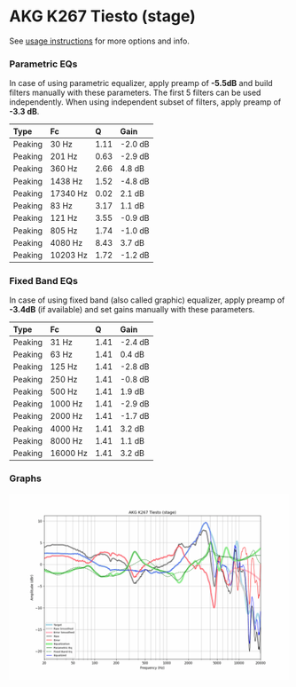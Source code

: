 # AKG K267 Tiesto (stage)
See [usage instructions](https://github.com/jaakkopasanen/AutoEq#usage) for more options and info.

### Parametric EQs
In case of using parametric equalizer, apply preamp of **-5.5dB** and build filters manually
with these parameters. The first 5 filters can be used independently.
When using independent subset of filters, apply preamp of **-3.3 dB**.

| Type    | Fc       |    Q | Gain    |
|:--------|:---------|:-----|:--------|
| Peaking | 30 Hz    | 1.11 | -2.0 dB |
| Peaking | 201 Hz   | 0.63 | -2.9 dB |
| Peaking | 360 Hz   | 2.66 | 4.8 dB  |
| Peaking | 1438 Hz  | 1.52 | -4.8 dB |
| Peaking | 17340 Hz | 0.02 | 2.1 dB  |
| Peaking | 83 Hz    | 3.17 | 1.1 dB  |
| Peaking | 121 Hz   | 3.55 | -0.9 dB |
| Peaking | 805 Hz   | 1.74 | -1.0 dB |
| Peaking | 4080 Hz  | 8.43 | 3.7 dB  |
| Peaking | 10203 Hz | 1.72 | -1.2 dB |

### Fixed Band EQs
In case of using fixed band (also called graphic) equalizer, apply preamp of **-3.4dB**
(if available) and set gains manually with these parameters.

| Type    | Fc       |    Q | Gain    |
|:--------|:---------|:-----|:--------|
| Peaking | 31 Hz    | 1.41 | -2.4 dB |
| Peaking | 63 Hz    | 1.41 | 0.4 dB  |
| Peaking | 125 Hz   | 1.41 | -2.8 dB |
| Peaking | 250 Hz   | 1.41 | -0.8 dB |
| Peaking | 500 Hz   | 1.41 | 1.9 dB  |
| Peaking | 1000 Hz  | 1.41 | -2.9 dB |
| Peaking | 2000 Hz  | 1.41 | -1.7 dB |
| Peaking | 4000 Hz  | 1.41 | 3.2 dB  |
| Peaking | 8000 Hz  | 1.41 | 1.1 dB  |
| Peaking | 16000 Hz | 1.41 | 3.2 dB  |

### Graphs
![](./AKG%20K267%20Tiesto%20(stage).png)